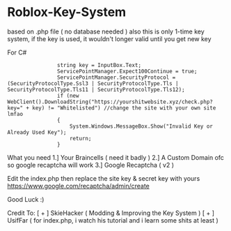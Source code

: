 # Roblox-Key-System
based on .php file ( no database needed ) also this is only 1-time key system, if the key is used, it wouldn't longer valid until you get new key


For C#
```
                string key = InputBox.Text; 
                ServicePointManager.Expect100Continue = true;
                ServicePointManager.SecurityProtocol = (SecurityProtocolType.Ssl3 | SecurityProtocolType.Tls | SecurityProtocolType.Tls11 | SecurityProtocolType.Tls12);
                if (new WebClient().DownloadString("https://yourshitwebsite.xyz/check.php?key=" + key) != "Whitelisted") //change the site with your own site lmfao
                {
                    System.Windows.MessageBox.Show("Invalid Key or Already Used Key");
                    return;
                }
```

What you need
1.] Your Braincells ( need it badly )
2.] A Custom Domain ofc so google recaptcha will work
3.] Google Recaptcha ( v2 )


Edit the index.php then replace the site key & secret key with yours
https://www.google.com/recaptcha/admin/create

Good Luck :)

Credit To:
[ + ] SkieHacker ( Modding & Improving the Key System )
[ + ] UsifFar ( for index.php, i watch his tutorial and i learn some shits at least )

